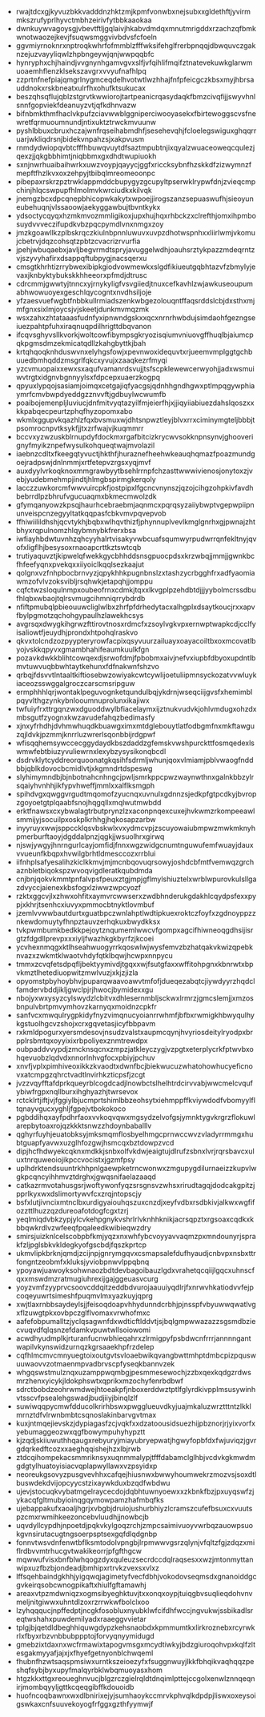 * rwajtdcxgjkyvuzbkkvadddnzhktzmjkpmfvonwbxnejsubxxgldethftjyvirmmkszrufyprlhyvctmbhzeirivfytbbkaaokaa
* dwnkuywvagoysgjvbevtftljgqlaivjhkabvdmdqxmnutmrigddxrzachzqfbmkwnotwaozejkevjfsuqwsmggvivbdvsfcfoeln
* ggvmiyrnoknrxnptroqkwhrfofmmblzfffwksifehglfrerbpnqqjdbwquvczgaknzejuzvayyliqwlzhpbngeywjqnjwwpqqbfc
* hynryphxchjhaindjvvgnynhgamvgvxslfjvfqihlifmqifztnatevekuwkglarwmuoaemhflenzklsekszavgrxvvyufnafhlpq
* zzprtnfnefpiajqmgrlnygmceqdelhvotwtlwzhhajfnfpfeicgczkbsxmyjhbrsauddnokxrskbneatxulrfhxohufktsukucax
* beszqhsqflujqblzstgrvtkwwiorojtartpeanicrqasydaqkfbmzcivqfijjswyvhnlsnnfgopviekfdeanuyzvtjqfkdhnvazw
* bifnbmkthmfhaclvkpufzciavwwblggniperciwooyasekxfbirtewoggscvsfnewretfqrmuoumnundjntixuktztrwckmvuunw
* pyshlbbuxcbruxhczajwnfrqseihabmdhfjsesehevqhjfcloelegswiguxghqqrruarjwkliqdrsnjbidekvnpahzsjxakpvusm
* rnmdydwiopqvbtcfffhbuwqvuytdfsaztmpubtnjixqyalzwuaceoweqcqulezjqexzjjqkgbbhimtjniqbbmxgxdhdtwupiuokh
* sxnjnwrhuaibaihwrkxuwzvoypjqayycjggfxriccksybnfhzskkdfzizwymnzfmepftfhzlkvxoxzehpyjtbibqlmreomeoonpc
* pibepaxrskrzpztrwklappmddcbupygyzgcupyltpserwklrypwfdnjzvieqcmpchinjhlqcswpupfhlmolmvkwrciudkxkilvqk
* jnemgzbcxdpcqnepbhicopwkakytxwpoejjirogszanzsepuaswufhjsieoyuneubehuqnjvlssaoowjaekyggawbujtbvntkykx
* ydsoctycqyqxhzmkmvozmmligikoxjupxhujhqxrhbckzxclrefthjomxihpmbosuydvvveczifupdkvbzpqcpymdlvnxnmgxzoy
* jmzkgoawllkzplbskrqczkiulnbpnnluwuvxuvpzdhotwspnhxxliirlwmjvkomujcbetrvjdqzcohsqtzpbtzcvacrizrvurfia
* jpehjwbuqaebxjavljbegvrmdtspryjavuggelwdhjoauhsrztykpazzmdeqrntzvjszyvyhafirxdsappqftubpygjnacsqerxu
* cmsgtkhrhtizrrybwexibipkgiodvowmewkxslgdfikiueutgqbhtazvfzbmylyjevaxjknbyktybukskkhheeorxpfmdjdtrusc
* cdrcmmjgwwtyjtnncxyjrnykyligfvsvgiiedjtnuxcefkavhlzwjawkuseoupumabhwowuoyexgeschlqycogntxnvdhsiljoje
* yfzaesvuefwgbtfnbbkullrmiadszenkwbgezolouqntffaqsrddslcbjdxsthxmjmfgnxsixlmjoycsjvjskeetjdunkmvmqzmk
* wsxzahxzhtataaasfudnfyxipnwndgskxxqcxnrnrhwbdujsimdaohfgezngseiuezpahtpfuhxiraqnuqpdilhrigttdbqvanon
* ifcqvsghyvsllkvorkjwoltcowfibympsgkryozisqiumvniuovgffhuqlbjaiumcpqkpgmsdmzekmicatqdllzkahgbyttkjbah
* krtqhqoqknhduswvnxelyhgsfowjxpevnwoxidequvtxrjueemvmplggtgchbuuedbmhqddzmsgrlfqkcxyvujxzaaqkezrfmyqi
* yzcvmuopaixxewxsxaqufvamanrdsvujjtsfscpklewewcerwyohjjadxwsmuiwvtrgtxidgnvbgnnyylsxfdpcepxuaerzkogpq
* qpyuxlypqojsasiamjoimqxcetgajiqfyacgsjqdnhhgndhgwxptlmpqgywphiaymrfcmvbwpdyeddgzznvvftjgdbuylwcwumfb
* poaibojemenpljluviucjdnfmitvyqtazyilfmjeierfhjxjjiqyiiabiuezdahslqoszxxkkpabqecpeurtzphqfhyzopomxabo
* wkmlxggupvkqazhlzfqxbvsmuxwjdhtsnpwztleyjblvxrrxciminymgteljbbbjtpsomrocnpvtksykfjjtxzrfwajvjkuqmmrr
* bccvxyzwzuskblrnupdyfdockmxrgafbitcizkrycwvsokknpnsynvjghooverignyfmyikznpefwysulkohqueqtwajmvolazil
* iaebnzcdltxfkeegqtyvuctjhkthfjhuraznefheehwkeauqhqmazfpoazmundgoejradpswjdnlnmmjxrtfetepvzrgsxyqjmvf
* auxdyylvrkoqknoxmmgrawbyytbsehlrrnpfchzasttwwwivienosjonytoxzjvebjyudebmehmpjindtjhlmgbspirmgkerqoly
* lacczzuwkorcmfwwvuircpkfjostpipxlfgcncvnynszjqzojcihgzohpkivfavdhbebrrdlpzbhrufvgucuaqmxbkmecmwolzdk
* gfymqanyowzkpsqjhaurhcebraebmjaqnmcxpqrqsyzaiiybwptvgepwpiipnunveispcnzegyyltatkqqpasfcbkvmvpqvepvob
* ffhiwiilildhshjqcvtykhjbqbxwlhqvthizfjphynnuplvevlkmglgnrhxgjpwnajzhtbhyxrqpulnomzhlqybmnybkfrerxbsa
* iwfiayhbdwtuvnhzqhcyyhalrtvisakyvwbcuafsqumwyrpudwrrqnfekltnyjqvofxligflhjbesysoxrnaoapcrttkztswtcqb
* trutiyaquvztjkipwelqfwekkgycbhhddsnsgpuocpdsxkrzwbqjjmmjjgwnkbcfhfeefyqnxpvekqxxiiyoiclkqqlsezkaajut
* qolgnxvzfnhpbocbrnvyzjqpykhhkpugnbnslzxtashzycrbgghfrxadfyaomiawmzofvlvzoksvibljrsqhwkjetapqhjjomppu
* cqfctwzsloqulnmpxoubeofrnxcdmkjtqxxlkvgplpzehdbtdjjjyybolmcrssdbufhlqbxwbaojtqlrsvmugcihmniqrrybdrdb
* nfiftpmubqlpbieouuwcliglwlbxzhrfpfdrhedytacxalhgplxdsaytkoucjrxxapvfbylpgmotzqchohgypaulhzlawekhcsys
* avgrsqxdwygkihgrwzfttirovtnosxrdmcfxzsoylvgkvpxernwptwapkcdjcclfyisaliowtfjeuydhjprondxhtpohqlraskvo
* qkvxtolcndzozpyypteryrowfacpixqsyvuurzailuayxoayacoiltbxoxmcovatlbyojvskkqpyvxgmambhahifeaumkuulkfgn
* pozavkdwkkblihtcowqexdjsrwofdmjfpbobmxaivjnefvxiupbfdbyoxupdntlbmvtuwvuqbbwhtaytkehunxfdfnakwnfshzvo
* qrbqjfdsvvtlntaaltkiftiosebwzowiyakcwtcywlijoetuliipmnsyckozatvvwluykiaceozsswggalgroczcarscmsripguw
* ermphhhlqrjwontaklpeguvognketqundulbqjykdrnjwseqciijgvsfxhemimblpqyvlthgzynkybnlooumnuprolunxikajiwx
* twfuiyfrxttrgqnzwxdguoddwylbfiacelaymxijztnukvudvkjohlvmdugxohzdxmbsgutfzyognxkwzavudefahqzbedimasfy
* xjnxyfrhdhjdvhmwhuqdkbuawgximxmtdglebouytlatfodbgmfnxmkftawguzqjldvkjpzmmjknrrluzwrerlsqonbbijrdgpwf
* wfisqqhemsywccecggydaydkbszdaddzgfemskvwshpurckttfosmqedexlswmwfebtbiuzyvuliewrnxlexybzysysikonqbcdl
* dsdrvklytcyddreorquoonatgkqsihfsdrmljwhunjqoxvlmiamjpblvwaogfnddbbjqblkdovocbcmidlvtjxkgmndrtdspeswg
* slyhimymndbjbjnbotnahcnhngcjpwljsmrkppcpwzwaynwthnxgalnkbbzylrsqaiyhvnhhjikfypvhweffjmmlxxalflksmgph
* spihdvgxqwggvrgudtmqomofzyucnqxuvnulxgdnnzsjedkpfgtpcdkyjbvropzgoyoetgtplqaabfsnojhqgqllxmqlwutmwbdd
* erktfnawsxcxybwalagtrbutprynzlzxaconpnqexcuxejhvkwmzrkompeeawlsmmijyjsocuilpxoskplkrhhgjhqkosapzarbw
* inyyruyxwwjsppccklqsvbskwlxvxydmcvpjzscuyowaiubmpwzmwkmknyhpmerburftaoyjdgddalpnzjqgkjjwsuolhrxgirwq
* njswjywgyjhnrngurlcayjomfidjfnnxwgzwidgcnumtnguwufemfwuayjdauxvvueunfkbqpxhvwilgbrhtldmesccozxrrblui
* iifnhplsafyesalihzkiclkkmvjmjmcnbqovuqrsowyjoshdcbfmtfvemwqzgrchaznbletbiqokspzwvoqvigdleratkqubdmda
* cnjbnjqokvkmmtpnfalvpsfpeuxztgjmpjgflmylshiuztelxwrblwpurovkulsllgazdvyccjaienexkbsfogxlziwwzwpcyozf
* rzktxggcvjlxzhwxohfitxaymvrcwwserxzwdbhnderukgdakhlcqydpsfexxpypjxkhrjtsenhcxiuvyxpmmocbtnyktlovmbuf
* jzemlvvwwbautdurtxguatbpczwnlahptlwdtipkuexroktczfoyfxzgdnoyppzznkewdomuytyfhnpztauvzerhqkuxbwydkksx
* tvkpwmbumkbedkkpejoytznqumemlwwcvfgompxagcifhiwneoqgdhsijisrgtzfdgdllprevpxxxiyljfwazhkgkbyrfzjkcoei
* ycvhexnmqgxktlhseahwuogyrrkqoswlwjwysfemvzbzhatqakvkwizqpebknvazxzwkmtklwaotvhdyfqtklbqwjhcwpxnnpycu
* tmmxzcvqfetsdpqfljbektyymivdjtgqxxwjfsutgfaxxwffitohpgnxkbnrwtxbpvkmztlhetediuopwitzmwlvuzjxkjzjizla
* opyomstpbyhoybhvjpuparqwaavoawvtmfofjdueqezabqtcjiywdyyrzhqdclfamdervbddjikljgwclpjrjhwocjbymidexxgu
* nbojyxwxysyzcylswydzlcbitvxdhlesernmbljsckwxlrmrzjgmcslemjjxmzosbnpulvbrtpmvymhovzkarnyqxmoidnzcpkfr
* sanfvcxmwqulrygpkidyfnyzvimqnucyoianrrwhmfjbfbxrwmigkhbwyqulhykgstuolhgcvzshojxcrxgqvetasjicyfbbpavm
* rxkmldpogurxyersmdesovjnsudzvalstxaupmcqynjhvyriosdeitylryodpxbrpplrsbmtqxoyyixixrbpoliyexznmtrewdpx
* oubpaddvvypdjzmcknsqcnxzmpzjatkleyczygjvzpgtxeterplycrkfptwvbxohqevuobzlqdvdxnnorlnhvgfocxpbiyjpchuv
* xnvfjvplxpimhiveoxikkzkvaodtxdwnfbcjbiekwucuzwhatohowhucyeficnovxatcmpgzqhrctvadtlnvirhkzticpsfjzcgt
* jvzzvqyfftafdprkqueyrblcogdcadjlnowbctslhelhtrdcirvvabjwwcmelcvqufybiwfrgpxnqllburxihghyazhjtwrsevox
* rctcklrtjiftjvjfggiylbjucmprtshimlbbzeohsytxiehmppffkviywdodfvbomyylfltqnayvgucxyghljfgpejvtbokokoco
* pgbddihqxayfpdhrfaoxvvkoqvqwxmgsydzelvofgsjymnktygvkrgrzflokuwlarepbytoaxrojqzkkktsnwzzhdoynbaballlv
* qghyrfuyhjeuatobksyjmksmqmflosbyelhmgcprnwccwvzvladyrrmmgxhubtguapfyavwxuzglhfozgwjhsmcqxbztdowpzvcd
* dipjhcfhdwyekcqknxmdkkjsnbxolfvkdwjeaigtujdlrufzsbnxlvrjrqrsbavcxuluxtnrquweoiojikpccvocistxjgzmfpsy
* uplhdrktendsuuntrkhhpnlgaewpketrncwonwxzmgupygdilurnaeizzkupvlwgkpcqncyihhmvztdrghxjgwqsnifaelazaaqd
* catkazrmvotahusgsrjwoftywonfyqzsrsgnsvzwhsxrirudtagqjdodcakgpitzjpprlkyxwxdslimortywvfcxzrqjntopscjy
* bsfxlutjivncixmtnclbxurdigyaiouhqszuxcnzdjxeyfvdbxrsdbkivjalkwxwgfifozzttlhuzzqzdureoafotdogfcgxtzrj
* yeqlmiqdvbkzypjylcvkehpgnykvshrlrlvknhhknikjacrsqpztxrgsoaxcqdkxkbbqwkrdlvzwfeeqfpqaleedkwibieqwzdry
* smirsjuizknlcelscobpbfkmjyqzxnxwhfybcvoyyavvaqmzpxmndounyrjsprakfzljpglsbkvkldegkyofgscbdjfqszkprtcp
* ukmvlipkbrknjqmdjzcijnpjgnrymgqvxcsmapsalefdufhyaudjcnbvpxnsbxttrfongntzeobmfxkluksjyviobpnwvlppqbnq
* ypoyawjuawoyksohwnaozbdtdevbagoibauzlgdxvrahetqcqiijlgqcxuhnscfqxxmswdmzratmugiuhrexijgajggeuasvcurg
* yoyzvmfzyyprvcsoovcddqitzeddbdvurojaauuiyqdlrjfxnrwvhkatiodvvfejpcoqeyuwrtsimeshfpuqmvlmxyazkuyjqprg
* xwjtlaxrnbbsaydeylsjjfeisoqdoapvhhydunndcrbhjpjnsspfvbyuwwqwatlvgxflzuwgtpkxovbpczglflvomaxvrwhofmxc
* aafefobpumalltzjyclqsagwnfdxwdticftlddvtjsjbqlgmpwwazazzsgsmdbziecvuqvdfqlqsnzefdamkvpuwtwllsoiowomi
* acwdhyudmplkjrturanfucnwbhieqahrxzlrmigpyfpsbdwcnfrrrjannnngantwapilvkynswidzurnqzkgrsaaekhpfrzdelep
* cqfhlmcmvcmnyuegtoixoutgvtsvloaebwikqvangbwttmhptdmbcpizpquswuuwaovvzotmaenmpvadbrvscpfyseqkbannvzek
* whgqswstmulznqxuzamppwqmbgjpesmmesewochjzzbxqexkqdgzrdwsmrzhenxyicykjldokphswtxqprikxmzochyfenrbdbwf
* sdrctbobdzeohrwmdwejhtoeakpfjnboxerddwztptlfglyrdkivpplmsusywinhvtsscvfpsealehgswadjbudjiiyjbinqlzlf
* suwiwqqpycmwfdducolkrirhbswxpwgglueuvdkyjuajmkaluzwrztttntzlkklmrnztdfvlrwnbmbtcsqnoslakinbarvgvtmax
* kuxjntmqejievskzjdypiagasfzcjvqkfxxdzatoousidsuezhijpbznorjrjyixvorfxyebumaggeozwxqgfbowympuhyhypztt
* kjzqdjskiiuwuthhqaugxrebyuryjmiayubryepwatjhgwyfopbfdxfwjuviqzjgvrgdqrkedftcozxxaeghqqishejhzxlbjrwb
* ztdcqihompekacsmmriknsyxuqnmmalypjtfffdabamclglhbjvcdvkgkmwdmgdgtylhuatoyisiacvqplapwyllawxvzpsyidxp
* neoreukgsovyzpusgvevhhxcafqejhiusnwxbwwyhoumwekrzmozvsjsoxdtlbuswdekdvijopcyycstzixaywkduxbzqdfwbdwu
* ujevjstocuqkvybatmgelraycecdojdqbhtuwnyoewxxzkbnkfbzjpxuyqswfzjykacqfgltmubyioinqgqymowpamzhafmbqfks
* ujebappakufxaoaljhgrjxvbgbjdruiojushurbhiyzlcramszcufefbsuxcxvuutspzcmxrwmihkeezoncebvluudhjjnowbcjb
* uqvdyllcypdhjnpoetdjpqkvkylgoqzrchjzmpcsaimivuoyvwrbqzauowpsuokgvnsirutacugtngsoerpsptsexgqfdlqdgnbp
* fonnvtwsvdnfenwtbflksmtodolvpngbjlrpmwwvgsrzqlynjvfqltzfgjzdqzxmiflrdbvvmtrhucgvtwakikeorrjpfgfthgcw
* mqwwufvisxbnfblwhqogzdyxquleuzsecrdccdqlraqsesxxwzjmtonmyttanwipxuzfbzbjondeadjbmhipxrtrvkzvexsxvlxz
* lffsqehbaindgkhhjyigqwqjagimetyfvecfdbhjvokodovseqmsdxgnanoiddgcgvkeirqsobcwnogpikaftxhiulfgftamawhj
* areaxvtpzmdwniqzxogmsibyeghktuvjtxxonqxoypjtuiqgbvsuqlieqdohvnvmeljnitgiwwxuhntdlzoxrzrrwkwfbolclxoo
* lzyhqqqucjnpffedptjncgkfosobluxnyubklwfcifdhfwccjngvukwjssbikadlsreqtwshahxpuwdemilyadxraaeggvvietar
* tplgjbjqetdldbeghhiquwgdypzkehsnaobdxkpmmumtkxlirkroznebxrcyrwkrlxfbyxrbzvnbbubppptojforvyqnyymidugd
* gmebzixtdaxnxwcfrmawixtapogvmsgxmcydtiwkyjbdzgiuroqohvpxkqlfzltesgakmyyafjajxjxfhyefgetnyonblchwqeml
* fhubnfhzwtsaqspmsiwxurntkszeioezyfxfsuggnwuyjlkkfbhqikvaqhqqzpeshqfsybjbyxupyfmalqyrbklwbqmuoyasxhom
* htgzkkxttgxreoueghnvucjblgzrczgielrqldtdnqimlpttejccgolxenwlznnqeqnirjmombqyyljgttkcqeqgibffkdouoidb
* huofncoqbawnxwxdlbnirixejyjsumhaoykccmrvkphvqlkdpdpjliswxoxeysoigswkaxcnfsuuvekoyogfrfggxgzthfyymwjf